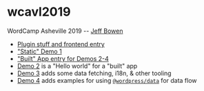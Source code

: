# wcavl2019
WordCamp Asheville 2019 -- [Jeff Bowen](https://jeff.blog)

* [Plugin stuff and frontend entry](/jeff-bowen-wcavl2019.php)
* ["Static" Demo 1](/src/demo1)
* ["Built" App entry for Demos 2-4](/src/index.js)
* [Demo 2](/src/demo2) is a "Hello world" for a "built" app
* [Demo 3](/src/demo3) adds some data fetching, i18n, & other tooling
* [Demo 4](/src/demo4) adds examples for using [`@wordpress/data`](https://developer.wordpress.org/block-editor/packages/packages-data/) for data flow
